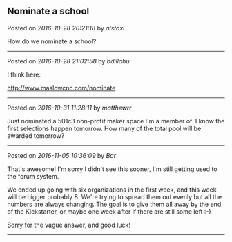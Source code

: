 ## Nominate a school
Posted on *2016-10-28 20:21:18* by *alstaxi*

How do we nominate a school?

---

Posted on *2016-10-28 21:02:58* by *bdillahu*

I think here:

http://www.maslowcnc.com/nominate

---

Posted on *2016-10-31 11:28:11* by *matthewrr*

Just nominated a 501c3 non-profit maker space I'm a member of. I know the first selections happen tomorrow. How many of the total pool will be awarded tomorrow?

---

Posted on *2016-11-05 10:36:09* by *Bar*

That's awesome! I'm sorry I didn't see this sooner, I'm still getting used to the forum system. 

We ended up going with six organizations in the first week, and this week will be bigger probably 8. We're trying to spread them out evenly but all the numbers are always changing. The goal is to give them all away by the end of the Kickstarter, or maybe one week after if there are still some left :-)

Sorry for the vague answer, and good luck!

---

